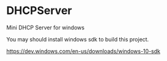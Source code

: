 # DHCPServer
Mini DHCP Server for windows

You may should install windows sdk to build this project.

https://dev.windows.com/en-us/downloads/windows-10-sdk
